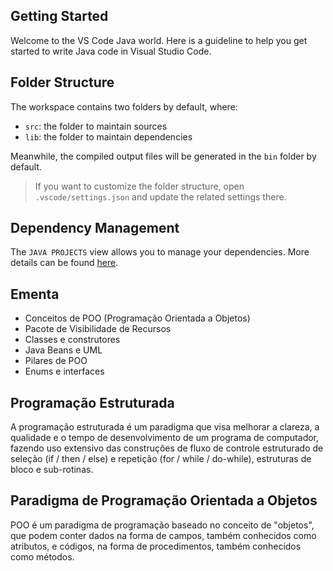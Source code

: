 ## Getting Started

Welcome to the VS Code Java world. Here is a guideline to help you get started to write Java code in Visual Studio Code.

## Folder Structure

The workspace contains two folders by default, where:

- `src`: the folder to maintain sources
- `lib`: the folder to maintain dependencies

Meanwhile, the compiled output files will be generated in the `bin` folder by default.

> If you want to customize the folder structure, open `.vscode/settings.json` and update the related settings there.

## Dependency Management

The `JAVA PROJECTS` view allows you to manage your dependencies. More details can be found [here](https://github.com/microsoft/vscode-java-dependency#manage-dependencies).

## Ementa

 - Conceitos de POO (Programação Orientada a Objetos)
 - Pacote de Visibilidade de Recursos
 - Classes e construtores
 - Java Beans e UML
 - Pilares de POO
 - Enums e interfaces

## Programação Estruturada

A programação estruturada é um paradigma que visa melhorar a clareza, a qualidade e o tempo de
desenvolvimento de um programa de computador, fazendo uso extensivo das construções de fluxo
de controle estruturado de seleção (if / then / else) e repetição (for / while / do-while),
estruturas de bloco e sub-rotinas.

## Paradigma de Programação Orientada a Objetos

POO é um paradigma de programação baseado no conceito de "objetos", que podem conter dados
na forma de campos, também conhecidos como atributos, e códigos, na forma de procedimentos,
também conhecidos como métodos.

